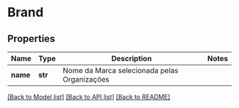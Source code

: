# Brand

## Properties
Name | Type | Description | Notes
------------ | ------------- | ------------- | -------------
**name** | **str** | Nome da Marca selecionada pelas Organizações | 

[[Back to Model list]](../README.md#documentation-for-models) [[Back to API list]](../README.md#documentation-for-api-endpoints) [[Back to README]](../README.md)

